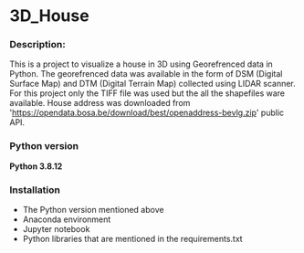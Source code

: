 # 3D_House

### Description:
This is a project to visualize a house in 3D using Georefrenced data in Python.
The georefrenced data was available in the form of DSM (Digital Surface Map) and DTM (Digital Terrain Map) collected using LIDAR scanner.
For this project only the TIFF file was used but the all the shapefiles ware available.
House address was downloaded from 'https://opendata.bosa.be/download/best/openaddress-bevlg.zip' public API.
### Python version
**Python 3.8.12**

### Installation
- The Python version mentioned above
- Anaconda environment
- Jupyter notebook
- Python libraries that are mentioned in the requirements.txt

### 


